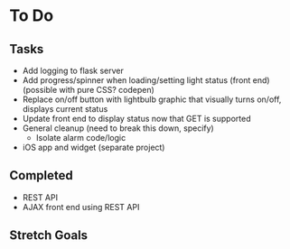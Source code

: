 # To Do  

## Tasks 
* Add logging to flask server 
* Add progress/spinner when loading/setting light status (front end) (possible with pure CSS? codepen)
* Replace on/off button with lightbulb graphic that visually turns on/off, displays current status
* Update front end to display status now that GET is supported
* General cleanup (need to break this down, specify)
  * Isolate alarm code/logic
* iOS app and widget (separate project)

## Completed  
* REST API
* AJAX front end using REST API


## Stretch Goals  

